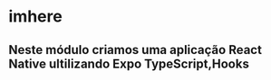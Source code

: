 # imhere

## Neste módulo criamos uma aplicação React Native ultilizando Expo TypeScript,Hooks

<div>
<img src="
</div>
